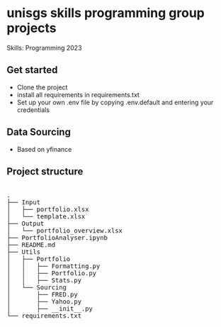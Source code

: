 # unisgs skills programming group projects
Skills: Programming 2023

## Get started 
- Clone the project
- install all requirements in requirements.txt
- Set up your own .env file by copying .env.default and entering your credentials

## Data Sourcing
- Based on yfinance


## Project structure
<pre>

.
├── Input
│   ├── portfolio.xlsx
│   └── template.xlsx
├── Output
│   └── portfolio_overview.xlsx
├── PortfolioAnalyser.ipynb
├── README.md
├── Utils
│   ├── Portfolio
│   │   ├── Formatting.py
│   │   ├── Portfolio.py
│   │   ├── Stats.py
│   └── Sourcing
│       ├── FRED.py
│       ├── Yahoo.py
│       ├── __init__.py
└── requirements.txt

<pre>

